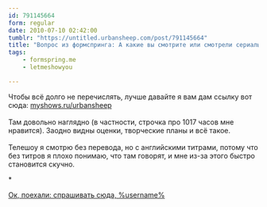 ```yaml
---
id: 791145664
form: regular
date: 2010-07-10 02:42:00
tumblr: "https://untitled.urbansheep.com/post/791145664"
title: "Вопрос из формспринга: А какие вы смотрите или смотрели сериалы? И с переводом или без?"
tags:
    - formspring.me
    - letmeshowyou

---
```


<p class="formspringmeAnswer">Чтобы всё долго не перечислять, лучше давайте я вам дам ссылку вот сюда: <a href="http://myshows.ru/urbansheep">myshows.ru/urbansheep</a><br/><br/>
Там довольно наглядно (в частности, строчка про 1017 часов мне нравится). Заодно видны оценки, творческие планы и всё такое.<br/><br/>
Телешоу я смотрю без перевода, но с английскими титрами, потому что без титров я плохо понимаю, что там говорят, и мне из-за этого быстро становится скучно.</p>

<p>*</p>

<p class="formspringmeFooter">
    <a href="http://formspring.me/urbansheep?utm_medium=social&amp;utm_source=tumblr&amp;utm_campaign=shareanswer">Ок, поехали: спрашивать сюда, %username%</a>
</p>


